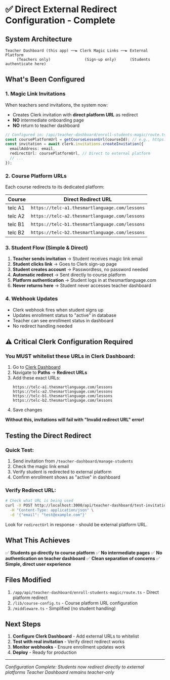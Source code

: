# ✅ Direct External Redirect Configuration - Complete

## System Architecture

```
Teacher Dashboard (this app) ──► Clerk Magic Links ──► External Platform
     (Teachers only)               (Sign-up only)      (Students authenticate here)
```

## What's Been Configured

### 1. Magic Link Invitations
When teachers send invitations, the system now:
- Creates Clerk invitation with **direct platform URL** as redirect
- **NO** intermediate onboarding page
- **NO** return to teacher dashboard

```typescript
// Configured in: /api/teacher-dashboard/enroll-students-magic/route.ts
const coursePlatformUrl = getCourseLessonUrl(courseId); // e.g., https://telc-a1.thesmartlanguage.com/lessons
const invitation = await clerk.invitations.createInvitation({
  emailAddress: email,
  redirectUrl: coursePlatformUrl, // Direct to external platform
  // ...
});
```

### 2. Course Platform URLs
Each course redirects to its dedicated platform:

| Course | Direct Redirect URL |
|--------|-------------------|
| telc A1 | `https://telc-a1.thesmartlanguage.com/lessons` |
| telc A2 | `https://telc-a2.thesmartlanguage.com/lessons` |
| telc B1 | `https://telc-b1.thesmartlanguage.com/lessons` |
| telc B2 | `https://telc-b2.thesmartlanguage.com/lessons` |

### 3. Student Flow (Simple & Direct)

1. **Teacher sends invitation** → Student receives magic link email
2. **Student clicks link** → Goes to Clerk sign-up page
3. **Student creates account** → Passwordless, no password needed
4. **Automatic redirect** → Sent directly to course platform
5. **Platform authentication** → Student logs in at thesmartlanguage.com
6. **Never returns here** → Student never accesses teacher dashboard

### 4. Webhook Updates
- Clerk webhook fires when student signs up
- Updates enrollment status to "active" in database
- Teacher can see enrollment status in dashboard
- No redirect handling needed

## ⚠️ Critical Clerk Configuration Required

### You MUST whitelist these URLs in Clerk Dashboard:

1. Go to [Clerk Dashboard](https://dashboard.clerk.com)
2. Navigate to **Paths** → **Redirect URLs**
3. Add these exact URLs:
   ```
   https://telc-a1.thesmartlanguage.com/lessons
   https://telc-a2.thesmartlanguage.com/lessons
   https://telc-b1.thesmartlanguage.com/lessons
   https://telc-b2.thesmartlanguage.com/lessons
   ```
4. Save changes

**Without this, invitations will fail with "Invalid redirect URL" error!**

## Testing the Direct Redirect

### Quick Test:
1. Send invitation from `/teacher-dashboard/manage-students`
2. Check the magic link email
3. Verify student is redirected to external platform
4. Confirm enrollment shows as "active" in dashboard

### Verify Redirect URL:
```bash
# Check what URL is being used
curl -X POST http://localhost:3000/api/teacher-dashboard/test-invitation \
  -H "Content-Type: application/json" \
  -d '{"email": "test@example.com"}'
```

Look for `redirectUrl` in response - should be external platform URL.

## What This Achieves

✅ **Students go directly to course platform**
✅ **No intermediate pages**
✅ **No authentication on teacher dashboard**
✅ **Clean separation of concerns**
✅ **Simple, direct user experience**

## Files Modified

1. `/app/api/teacher-dashboard/enroll-students-magic/route.ts` - Direct platform redirect
2. `/lib/course-config.ts` - Course platform URL configuration
3. `/middleware.ts` - Simplified (no student handling)

## Next Steps

1. **Configure Clerk Dashboard** - Add external URLs to whitelist
2. **Test with real invitation** - Verify direct redirect works
3. **Monitor webhooks** - Ensure enrollment updates work
4. **Deploy** - Ready for production

---

*Configuration Complete: Students now redirect directly to external platforms*
*Teacher Dashboard remains teacher-only*